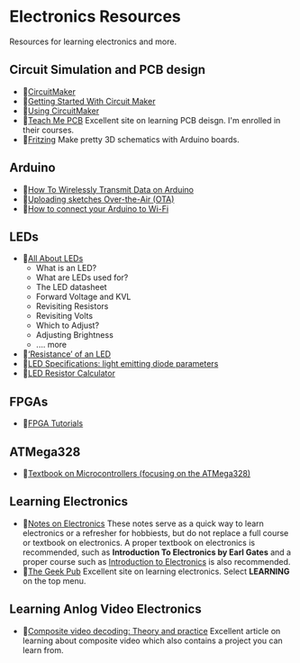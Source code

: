 # Electronics Resources
Resources for learning electronics and more.

## Circuit Simulation and PCB design
- 🔗[CircuitMaker](https://circuitmaker.com/)
- 🔗[Getting Started With Circuit Maker](https://babbage.cs.qc.cuny.edu/courses/cs343/Circuit_Maker/)
- 🔗[Using CircuitMaker](http://hades.mech.northwestern.edu/index.php/Using_CircuitMaker)
- 🔗[Teach Me PCB](https://teachmepcb.com/)
  Excellent site on learning PCB deisgn.  I'm enrolled in their courses.
- 🔗[Fritzing](https://fritzing.org/)
  Make pretty 3D schematics with Arduino boards.
  
## Arduino
- 🔗[How To Wirelessly Transmit Data on Arduino](https://www.digikey.ca/en/maker/blogs/2019/how-to-wirelessly-transmit-data-on-arduino)
- 🔗[Uploading sketches Over-the-Air (OTA)](https://www.arduino.cc/en/Tutorial/ota-getting-started)
- 🔗[How to connect your Arduino to Wi-Fi](https://www.deviceplus.com/arduino/how-to-connect-your-arduino-to-wi-fi/)

## LEDs
- 🔗[All About LEDs](https://learn.adafruit.com/all-about-leds/overview)
  - What is an LED?
  - What are LEDs used for?
  - The LED datasheet
  - Forward Voltage and KVL
  - Revisiting Resistors
  - Revisiting Volts
  - Which to Adjust?
  - Adjusting Brightness
  - .... more
- 🔗[‘Resistance’ of an LED](http://lednique.com/current-voltage-relationships/resistance-of-an-led/)
- 🔗[LED Specifications: light emitting diode parameters](https://www.electronics-notes.com/articles/electronic_components/diode/light-emitting-diode-led-datasheet-specifications-parameters-characteristics.php#:~:text=Many%20LEDs%20will%20operate%20at,LED%20increases%20with%20increasing%20current.)
- 🔗[LED Resistor Calculator](https://www.thegeekpub.com/calculators/led-resistor-calculator)

## FPGAs
- :link:[FPGA Tutorials](https://nandland.com/)

## ATMega328
- 📘[Textbook on Microcontrollers (focusing on the ATMega328)](textbooks/microcontroller_course_textbook.pdf)

## Learning Electronics
- 📘[Notes on Electronics](electronics_notes.md)
  These notes serve as a quick way to learn electronics or a refresher for hobbiests, but do not replace a full course or textbook on electronics.  A proper textbook
  on electronics is recommended, such as **Introduction To Electronics by Earl Gates** and a proper course such as [Introduction to Electronics](https://www.coursera.org/learn/electronics) is also recommended.
- 🔗[The Geek Pub](https://www.thegeekpub.com/)
  Excellent site on learning electronics. Select **LEARNING** on the top menu.

## Learning Anlog Video Electronics
- 🔗[Composite video decoding: Theory and practice](https://codeandlife.com/2012/10/09/composite-video-decoding-theory-and-practice/)
  Excellent article on learning about composite video which also contains a project you can learn from.
